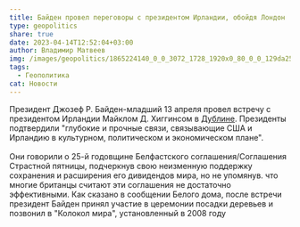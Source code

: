 ```yaml
---
title: Байден провел переговоры с президентом Ирландии, обойдя Лондон
type: geopolitics
share: true
date: 2023-04-14T12:52:04+03:00
author: Владимир Матвеев
img: /images/geopolitics/1865224140_0_0_3072_1728_1920x0_80_0_0_129da250c4aa276392f365c1dd347127.jpg
tags:
  - Геополитика
cat: Новости
---
```

Президент Джозеф Р. Байден-младший 13 апреля провел встречу с президентом Ирландии Майклом Д. Хиггинсом в [Дублине](https://www.whitehouse.gov/briefing-room/statements-releases/2023/04/13/readout-of-president-joe-bidens-meeting-with-president-michael-higgins-of-ireland/). Президенты подтвердили "глубокие и прочные связи, связывающие США и Ирландию в культурном, политическом и экономическом плане". \
\
Они говорили о 25-й годовщине Белфастского соглашения/Соглашения Страстной пятницы, подчеркнув свою неизменную поддержку сохранения и расширения его дивидендов мира, но не упомянув. что многие британцы считают эти соглашения не достаточно эффективными. Как сказано в сообщении Белого дома, после встречи президент Байден принял участие в церемонии посадки деревьев и позвонил в "Колокол мира", установленный в 2008 году